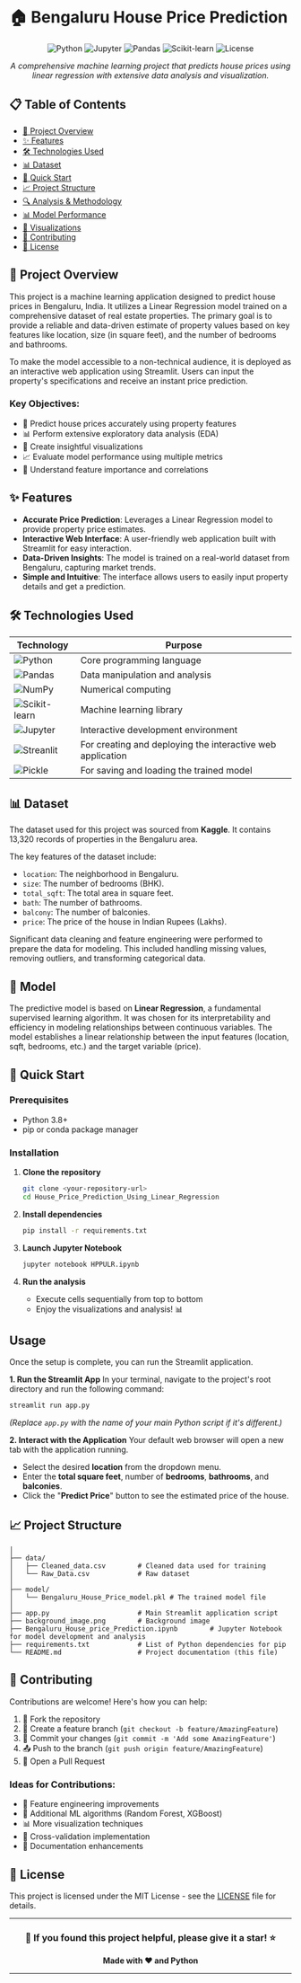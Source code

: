 # 🏠 Bengaluru House Price Prediction

<div align="center">

![Python](https://img.shields.io/badge/python-v3.8+-blue.svg)
![Jupyter](https://img.shields.io/badge/jupyter-%23F37626.svg?style=flat&logo=jupyter&logoColor=white)
![Pandas](https://img.shields.io/badge/pandas-%23150458.svg?style=flat&logo=pandas&logoColor=white)
![Scikit-learn](https://img.shields.io/badge/scikit--learn-%23F7931E.svg?style=flat&logo=scikit-learn&logoColor=white)
![License](https://img.shields.io/badge/license-MIT-green.svg)

*A comprehensive machine learning project that predicts house prices using linear regression with extensive data analysis and visualization.*

</div>

## 📋 Table of Contents

- [🎯 Project Overview](#-project-overview)
- [✨ Features](#-features)
- [🛠️ Technologies Used](#️-technologies-used)
- [📊 Dataset](#-dataset)
- [🚀 Quick Start](#-quick-start)
- [📈 Project Structure](#-project-structure)
- [🔍 Analysis & Methodology](#-analysis--methodology)
- [📊 Model Performance](#-model-performance)
- [📸 Visualizations](#-visualizations)
- [🤝 Contributing](#-contributing)
- [📄 License](#-license)

## 🎯 Project Overview

This project is a machine learning application designed to predict house prices in Bengaluru, India. It utilizes a Linear Regression model trained on a comprehensive dataset of real estate properties. The primary goal is to provide a reliable and data-driven estimate of property values based on key features like location, size (in square feet), and the number of bedrooms and bathrooms.

To make the model accessible to a non-technical audience, it is deployed as an interactive web application using Streamlit. Users can input the property's specifications and receive an instant price prediction.

### Key Objectives:
- 🏡 Predict house prices accurately using property features
- 📊 Perform extensive exploratory data analysis (EDA)
- 🎨 Create insightful visualizations
- 📈 Evaluate model performance using multiple metrics
- 🔬 Understand feature importance and correlations

## ✨ Features

-   **Accurate Price Prediction**: Leverages a Linear Regression model to provide property price estimates.
-   **Interactive Web Interface**: A user-friendly web application built with Streamlit for easy interaction.
-   **Data-Driven Insights**: The model is trained on a real-world dataset from Bengaluru, capturing market trends.
-   **Simple and Intuitive**: The interface allows users to easily input property details and get a prediction.

## 🛠️ Technologies Used

| Technology | Purpose |
|------------|---------|
| ![Python](https://img.shields.io/badge/Python-3776AB?style=flat&logo=python&logoColor=white) | Core programming language |
| ![Pandas](https://img.shields.io/badge/Pandas-150458?style=flat&logo=pandas&logoColor=white) | Data manipulation and analysis |
| ![NumPy](https://img.shields.io/badge/NumPy-013243?style=flat&logo=numpy&logoColor=white) | Numerical computing |
| ![Scikit-learn](https://img.shields.io/badge/Scikit--learn-F7931E?style=flat&logo=scikit-learn&logoColor=white) | Machine learning library |
| ![Jupyter](https://img.shields.io/badge/Jupyter-F37626?style=flat&logo=jupyter&logoColor=white) | Interactive development environment |
| ![Streanlit](https://img.shields.io/badge/Streamlit-F37626?style=flat&logo=streamlit&logoColor=white) | For creating and deploying the interactive web application |
| ![Pickle](https://img.shields.io/badge/Pickle-F37626?style=flat&logo=pickle&logoColor=white) | For saving and loading the trained model |

## 📊 Dataset

The dataset used for this project was sourced from **Kaggle**. It contains 13,320 records of properties in the Bengaluru area.

The key features of the dataset include:
*   `location`: The neighborhood in Bengaluru.
*   `size`: The number of bedrooms (BHK).
*   `total_sqft`: The total area in square feet.
*   `bath`: The number of bathrooms.
*   `balcony`: The number of balconies.
*   `price`: The price of the house in Indian Rupees (Lakhs).

Significant data cleaning and feature engineering were performed to prepare the data for modeling. This included handling missing values, removing outliers, and transforming categorical data.

## 🤖 Model

The predictive model is based on **Linear Regression**, a fundamental supervised learning algorithm. It was chosen for its interpretability and efficiency in modeling relationships between continuous variables. The model establishes a linear relationship between the input features (location, sqft, bedrooms, etc.) and the target variable (price).

## 🚀 Quick Start

### Prerequisites
- Python 3.8+
- pip or conda package manager

### Installation

1. **Clone the repository**
   ```bash
   git clone <your-repository-url>
   cd House_Price_Prediction_Using_Linear_Regression
   ```

2. **Install dependencies**
   ```bash
   pip install -r requirements.txt
   ```

3. **Launch Jupyter Notebook**
   ```bash
   jupyter notebook HPPULR.ipynb
   ```

4. **Run the analysis**
   - Execute cells sequentially from top to bottom
   - Enjoy the visualizations and analysis! 📊
  
## Usage

Once the setup is complete, you can run the Streamlit application.

**1. Run the Streamlit App**
In your terminal, navigate to the project's root directory and run the following command:
```bash
streamlit run app.py
```
*(Replace `app.py` with the name of your main Python script if it's different.)*

**2. Interact with the Application**
Your default web browser will open a new tab with the application running.
-   Select the desired **location** from the dropdown menu.
-   Enter the **total square feet**, number of **bedrooms**, **bathrooms**, and **balconies**.
-   Click the "**Predict Price**" button to see the estimated price of the house.

## 📈 Project Structure

```Bengaluru-House-Price-Prediction/
│
├── data/
│   ├── Cleaned_data.csv        # Cleaned data used for training
│   └── Raw_Data.csv            # Raw dataset
│
├── model/
│   └── Bengaluru_House_Price_model.pkl # The trained model file
│
├── app.py                      # Main Streamlit application script
├── background_image.png        # Background image
├── Bengaluru_House_price_Prediction.ipynb        # Jupyter Notebook for model development and analysis
├── requirements.txt            # List of Python dependencies for pip
└── README.md                   # Project documentation (this file)
```

## 🤝 Contributing

Contributions are welcome! Here's how you can help:

1. 🍴 Fork the repository
2. 🌿 Create a feature branch (`git checkout -b feature/AmazingFeature`)
3. 💾 Commit your changes (`git commit -m 'Add some AmazingFeature'`)
4. 📤 Push to the branch (`git push origin feature/AmazingFeature`)
5. 🔄 Open a Pull Request

### Ideas for Contributions:
- 🔧 Feature engineering improvements
- 🤖 Additional ML algorithms (Random Forest, XGBoost)
- 📊 More visualization techniques
- 🧪 Cross-validation implementation
- 📝 Documentation enhancements

## 📄 License

This project is licensed under the MIT License - see the [LICENSE](LICENSE) file for details.

---

<div align="center">

### 🌟 If you found this project helpful, please give it a star! ⭐

**Made with ❤️ and Python**

</div>

---





